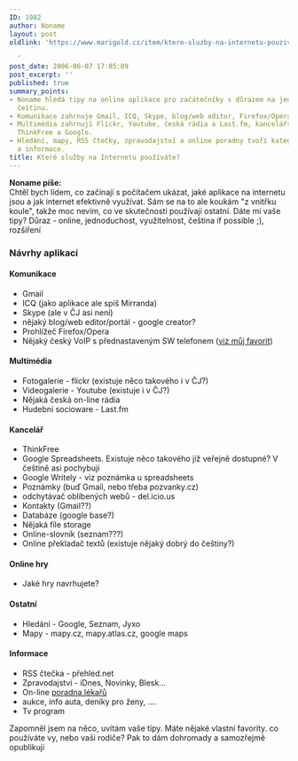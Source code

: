 ```yaml
---
ID: 1982
author: Noname
layout: post
oldlink: 'https://www.marigold.cz/item/ktere-sluzby-na-internetu-pouzivate

  '
post_date: 2006-06-07 17:05:09
post_excerpt: ''
published: true
summary_points:
- Noname hledá tipy na online aplikace pro začátečníky s důrazem na jednoduchost a
  češtinu.
- Komunikace zahrnuje Gmail, ICQ, Skype, blog/web editor, Firefox/Opera a český VoIP.
- Multimédia zahrnují Flickr, Youtube, česká rádia a Last.fm, kancelářské nástroje
  ThinkFree a Google.
- Hledání, mapy, RSS čtečky, zpravodajství a online poradny tvoří kategorii ostatní
  a informace.
title: Které služby na Internetu používáte?
---
```


<p><strong>Noname píše:</strong><br />
Chtěl bych lidem, co začínají s počítačem ukázat, jaké aplikace na internetu jsou a jak internet efektivně využívat. Sám se na to ale koukám "z vnitřku koule", takže moc nevím, co ve skutečnosti používají ostatní. Dáte mi vaše tipy? Důraz - online, jednoduchost, využitelnost, čeština if possible ;), rozšíření</p>

<h3>Návrhy aplikací</h3>
<h4>Komunikace</h4>
<ul>
<li>Gmail</li>
<li>ICQ (jako aplikace ale spíš Mirranda)</li>
<li>Skype (ale v ČJ asi není)</li>
<li>nějaký blog/web editor/portál - google creator?</li>
<li>Prohlížeč Firefox/Opera</li>
<li>Nějaký český VoIP s přednastaveným SW telefonem (<a href="http://sipy.cz/softphones.do">viz můj favorit</a>)</li>
</ul>
<h4>Multimédia</h4>
<ul>
<li>Fotogalerie - flickr (existuje něco takového i v ČJ?)</li>
<li>Videogalerie - Youtube (existuje i v ČJ?)</li>
<li>Nějaká česká on-line rádia</li>
<li>Hudební socioware - Last.fm</li>
</ul>
<h4>Kancelář</h4>
<ul>
<li>ThinkFree</li>
<li>Google Spreadsheets. Existuje něco takového již veřejně dostupné? V češtině asi pochybuji</li>
<li>Google Writely - viz poznámka u spreadsheets</li>
<li>Poznámky (buď Gmail, nebo třeba pozvanky.cz)</li>
<li>odchytávač oblíbených webů - del.icio.us</li>
<li>Kontakty (Gmail??)</li>
<li>Databáze (google base?)</li>
<li>Nějaká file storage</li>
<li>Online-slovník (seznam???)</li>
<li>Online překladač textů (existuje nějaký dobrý do češtiny?)</li>
</ul>
<h4>Online hry</h4>
<ul>
<li>Jaké hry navrhujete?</li>
</ul>
<h4>Ostatní</h4>
<ul>
<li>Hledání - Google, Seznam, Jyxo</li>
<li>Mapy - mapy.cz, mapy.atlas.cz, google maps</li>
</ul>
<h4>Informace</h4>
<ul>
<li>RSS čtečka - přehled.net</li>
<li>Zpravodajství - iDnes, Novinky, Blesk...</li>
<li>On-line <a href="http://zdravi.idnes.cz/alt_medicina.asp?y=zdravih/poradny.htm">poradna lékařů</a></li>
<li>aukce, info auta, deníky pro ženy, ....</li>
<li>Tv program</li>
</ul>
<p>Zapomněl jsem na něco, uvítám vaše tipy. Máte nějaké vlastní favority. co používáte vy, nebo vaši rodiče? Pak to dám dohromady a samozřejmě opublikuji</p>